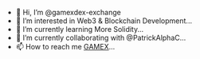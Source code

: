 - 👋 Hi, I’m @gamexdex-exchange
- 👀 I’m interested in Web3 & Blockchain Development...
- 🌱 I’m currently learning More Solidity...
- 💞️ I’m currently collaborating with @PatrickAlphaC...
- 📫 How to reach me [GAMEX](https://github.com/gamexdex-exchange)...

<!---
gamexdex-exchange/gamexdex-exchange is a ✨ special ✨ repository because its `README.md` (this file) appears on your GitHub profile.
You can click the Preview link to take a look at your changes.
--->
